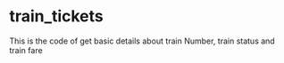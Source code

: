 # train_tickets

This is the code of get basic details about train Number, train status and train fare
